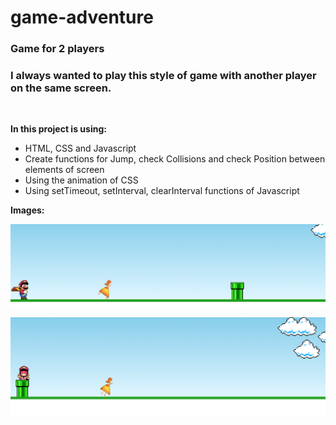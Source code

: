 # game-adventure

### **Game for 2 players**

### I always wanted to play this style of game with another player on the same screen.
<br/>

**In this project is using:** <br/>
- HTML, CSS and Javascript
- Create functions for Jump, check Collisions and check Position between elements of screen
- Using the animation of CSS
- Using setTimeout, setInterval, clearInterval functions of Javascript


**Images:**

![alt text](imagens/Screen1.png)

![alt text](imagens/Screen2.png)